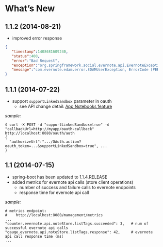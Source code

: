 # What’s New

## 1.1.2 (2014-08-21)
- improved error response
```json
{
   "timestamp":1408681609240,
   "status":400,
   "error":"Bad Request",
   "exception":"org.springframework.social.evernote.api.EvernoteException",
   "message":"com.evernote.edam.error.EDAMUserException, ErrorCode [PERMISSION_DENIED(3)], Parameter [authenticationToken]"
}
```

## 1.1.1 (2014-07-22)
- support `supportLinkedSandbox` parameter in oauth
  - see API change detail: [App Notebooks feature](https://dev.evernote.com/doc/articles/app_notebook.php)

*sample:*

```shell
$ curl -X POST -d "supportLinkedSandbox=true" -d "callbackUrl=http://myapp/oauth-callback" http://localhost:8080/oauth/auth
{
  "authorizeUrl":".../OAuth.action?oauth_token=...&supportLinkedSandbox=true", ...
}
```


## 1.1 (2014-07-15)

- spring-boot has been updated to 1.1.4.RELEASE
- added metrics for evernote api calls (store client operations)
  - number of success and failure calls to evernote endpoints
  - response time for evernote api call

*sample:*

```
# metrics endpoint:
#    http://localhost:8080/management/metrics
...
"counter.evernote.api.noteStore.listTags.succeeded": 3,   # num of successful evernote api calls
"gauge.evernote.api.noteStore.listTags.response": 42,     # evernote api call response time (ms)
...
```
